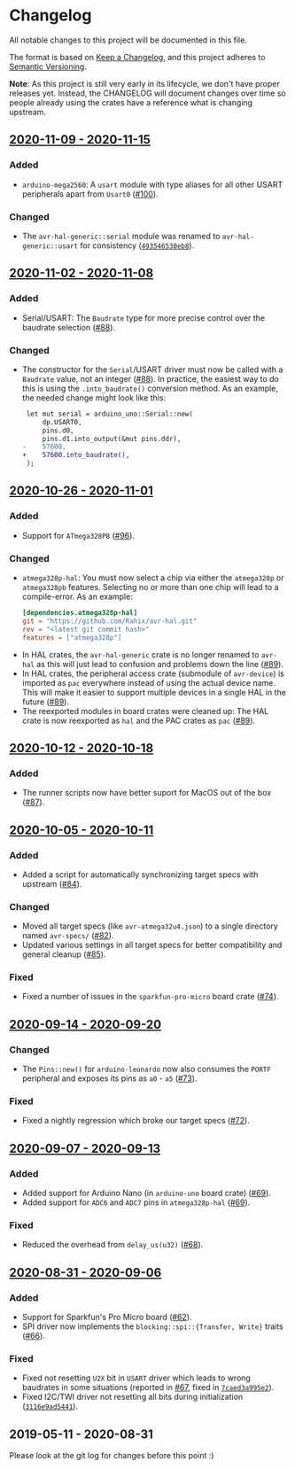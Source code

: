 # Changelog
All notable changes to this project will be documented in this file.

The format is based on [Keep a Changelog](https://keepachangelog.com/en/1.0.0/),
and this project adheres to [Semantic Versioning](https://semver.org/spec/v2.0.0.html).

**Note**: As this project is still very early in its lifecycle, we don't have
proper releases yet.  Instead, the CHANGELOG will document changes over time so
people already using the crates have a reference what is changing upstream.

## [2020-11-09 - 2020-11-15][2020-46]
### Added
- `arduino-mega2560`: A `usart` module with type aliases for all other USART
  peripherals apart from `Usart0` ([#100]).

### Changed
- The `avr-hal-generic::serial` module was renamed to `avr-hal-generic::usart`
  for consistency ([`493546530eb8`]).

[#100]: https://github.com/Rahix/avr-hal/pull/100
[`493546530eb8`]: https://github.com/Rahix/avr-hal/commit/493546530eb87d47ae1eee507e9309be590688d4


## [2020-11-02 - 2020-11-08][2020-45]
### Added
- Serial/USART: The `Baudrate` type for more precise control over the baudrate
  selection ([#88]).

### Changed
- The constructor for the `Serial`/USART driver must now be called with
  a `Baudrate` value, not an integer ([#88]).  In practice, the easiest way to
  do this is using the `.into_baudrate()` conversion method.  As an example, the
  needed change might look like this:
  ```diff
   let mut serial = arduino_uno::Serial::new(
       dp.USART0,
       pins.d0,
       pins.d1.into_output(&mut pins.ddr),
  -    57600,
  +    57600.into_baudrate(),
   );
  ```

[#88]: https://github.com/Rahix/avr-hal/pull/88


## [2020-10-26 - 2020-11-01][2020-44]
### Added
- Support for `ATmega328PB` ([#96]).

### Changed
- `atmega328p-hal`: You must now select a chip via either the `atmega328p` or
  `atmega328pb` features.  Selecting no or more than one chip will lead to
  a compile-error.  As an example:
  ```toml
  [dependencies.atmega328p-hal]
  git = "https://github.com/Rahix/avr-hal.git"
  rev = "<latest git commit hash>"
  features = ["atmega328p"]
  ```
- In HAL crates, the `avr-hal-generic` crate is no longer renamed to `avr-hal`
  as this will just lead to confusion and problems down the line ([#89]).
- In HAL crates, the peripheral access crate (submodule of `avr-device`) is
  imported as `pac` everywhere instead of using the actual device name.  This
  will make it easier to support multiple devices in a single HAL in the future
  ([#89]).
- The reexported modules in board crates were cleaned up:  The HAL crate is now
  reexported as `hal` and the PAC crates as `pac` ([#89]).

[#89]: https://github.com/Rahix/avr-hal/pull/89
[#96]: https://github.com/Rahix/avr-hal/pull/96


## [2020-10-12 - 2020-10-18][2020-42]
### Added
- The runner scripts now have better suport for MacOS out of the box ([#87]).

[#87]: https://github.com/Rahix/avr-hal/pull/87


## [2020-10-05 - 2020-10-11][2020-41]
### Added
- Added a script for automatically synchronizing target specs with upstream
  ([#84]).

### Changed
- Moved all target specs (like `avr-atmega32u4.json`) to a single directory
  named `avr-specs/` ([#82]).
- Updated various settings in all target specs for better compatibility and
  general cleanup ([#85]).

### Fixed
- Fixed a number of issues in the `sparkfun-pro-micro` board crate ([#74]).

[#74]: https://github.com/Rahix/avr-hal/pull/74
[#82]: https://github.com/Rahix/avr-hal/pull/82
[#84]: https://github.com/Rahix/avr-hal/pull/84
[#85]: https://github.com/Rahix/avr-hal/pull/85


## [2020-09-14 - 2020-09-20][2020-38]
### Changed
- The `Pins::new()` for `arduino-leonardo` now also consumes the `PORTF`
  peripheral and exposes its pins as `a0` - `a5` ([#73]).

### Fixed
- Fixed a nightly regression which broke our target specs ([#72]).

[#73]: https://github.com/Rahix/avr-hal/pull/73
[#72]: https://github.com/Rahix/avr-hal/pull/72


## [2020-09-07 - 2020-09-13][2020-37]
### Added
- Added support for Arduino Nano (in `arduino-uno` board crate) ([#69]).
- Added support for `ADC6` and `ADC7` pins in `atmega328p-hal` ([#69]).

### Fixed
- Reduced the overhead from `delay_us(u32)` ([#68]).

[#68]: https://github.com/Rahix/avr-hal/pull/68
[#69]: https://github.com/Rahix/avr-hal/pull/69


## [2020-08-31 - 2020-09-06][2020-36]
### Added
- Support for Sparkfun's Pro Micro board ([#62]).
- SPI driver now implements the `blocking::spi::{Transfer, Write}` traits
  ([#66]).

### Fixed
- Fixed not resetting `U2X` bit in `USART` driver which leads to wrong baudrates
  in some situations (reported in [#67], fixed in [`7caed3a995e2`]).
- Fixed I2C/TWI driver not resetting all bits during initialization
  ([`3116e9ad5441`]).

[#62]: https://github.com/Rahix/avr-hal/pull/62
[#66]: https://github.com/Rahix/avr-hal/pull/66
[#67]: https://github.com/Rahix/avr-hal/pull/67
[`7caed3a995e2`]: https://github.com/Rahix/avr-hal/commit/7caed3a995e22f107b87e69f53679b0b4a3eb758
[`3116e9ad5441`]: https://github.com/Rahix/avr-hal/commit/3116e9ad544120fffd55c60fcca58b51e61f934b


## 2019-05-11 - 2020-08-31
Please look at the git log for changes before this point :)




[2020-46]: https://github.com/Rahix/avr-hal/compare/master@%7B2020-11-08%7D...master@%7B2020-11-15%7D
[2020-45]: https://github.com/Rahix/avr-hal/compare/master@%7B2020-11-01%7D...master@%7B2020-11-08%7D
[2020-44]: https://github.com/Rahix/avr-hal/compare/master@%7B2020-10-25%7D...master@%7B2020-11-01%7D
[2020-42]: https://github.com/Rahix/avr-hal/compare/master@%7B2020-10-11%7D...master@%7B2020-10-18%7D
[2020-41]: https://github.com/Rahix/avr-hal/compare/master@%7B2020-10-04%7D...master@%7B2020-10-11%7D
[2020-38]: https://github.com/Rahix/avr-hal/compare/master@%7B2020-09-13%7D...master@%7B2020-09-20%7D
[2020-37]: https://github.com/Rahix/avr-hal/compare/master@%7B2020-09-06%7D...master@%7B2020-09-13%7D
[2020-36]: https://github.com/Rahix/avr-hal/compare/master@%7B2020-08-30%7D...master@%7B2020-09-06%7D

